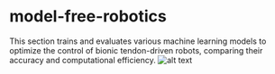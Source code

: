 # model-free-robotics
This section trains and evaluates various machine learning models to optimize the control of bionic tendon-driven robots, comparing their accuracy and computational efficiency.
![alt text](https://github.com/poyuhs/model-free-robotics/result/fig_dataCollection_pitchYaw_2D.png?raw=true)
